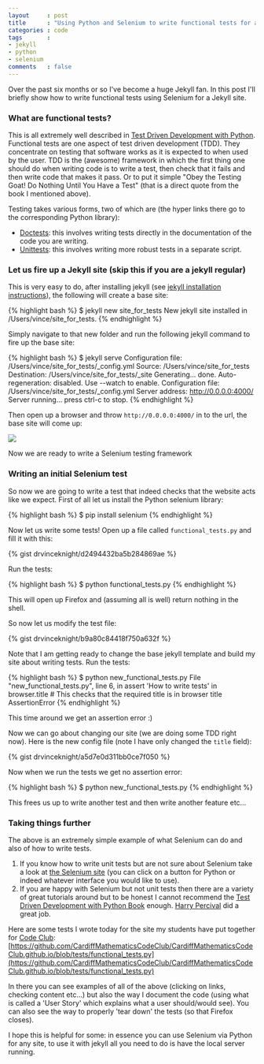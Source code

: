 ```yaml
---
layout     : post
title      : "Using Python and Selenium to write functional tests for a Jekyll site"
categories : code
tags       :
- jekyll
- python
- selenium
comments   : false
---
```


Over the past six months or so I've become a huge Jekyll fan.
In this post I'll briefly show how to write functional tests using Selenium for a Jekyll site.

### What are functional tests?

This is all extremely well described in [Test Driven Development with Python](http://chimera.labs.oreilly.com/books/1234000000754/ch01.html).
Functional tests are one aspect of test driven development (TDD).
They concentrate on testing that software works as it is expected to when used by the user.
TDD is the (awesome) framework in which the first thing one should do when writing code is to write a test, then check that it fails and then write code that makes it pass.
Or to put it simple "Obey the Testing Goat! Do Nothing Until You Have a Test" (that is a direct quote from the book I mentioned above).

Testing takes various forms, two of which are (the hyper links there go to the corresponding Python library):

- [Doctests](https://docs.python.org/2/library/doctest.html): this involves writing tests directly in the documentation of the code you are writing.
- [Unittests](https://docs.python.org/2/library/unittest.html): this involves writing more robust tests in a separate script.

### Let us fire up a Jekyll site (skip this if you are a jekyll regular)

This is very easy to do, after installing jekyll (see [jekyll installation instructions](http://jekyllrb.com/docs/installation/)), the following will create a base site:

{% highlight bash %}
$ jekyll new site_for_tests
New jekyll site installed in /Users/vince/site_for_tests.
{% endhighlight %}

Simply navigate to that new folder and run the following jekyll command to fire up the base site:

{% highlight bash %}
$ jekyll serve
Configuration file: /Users/vince/site_for_tests/_config.yml
            Source: /Users/vince/site_for_tests
       Destination: /Users/vince/site_for_tests/_site
      Generating...
                    done.
 Auto-regeneration: disabled. Use --watch to enable.
Configuration file: /Users/vince/site_for_tests/_config.yml
    Server address: http://0.0.0.0:4000/
  Server running... press ctrl-c to stop.
{% endhighlight %}

Then open up a browser and throw `http://0.0.0.0:4000/` in to the url, the base site will come up:

![]({{site.baseurl}}/assets/images/base_jekyll.png)

Now we are ready to write a Selenium testing framework

### Writing an initial Selenium test

So now we are going to write a test that indeed checks that the website acts like we expect.
First of all let us install the Python selenium library:

{% highlight bash %}
$ pip install selenium
{% endhighlight %}

Now let us write some tests!
Open up a file called `functional_tests.py` and fill it with this:

{% gist drvinceknight/d2494432ba5b284869ae %}

Run the tests:

{% highlight bash %}
$ python functional_tests.py
{% endhighlight %}

This will open up Firefox and (assuming all is well) return nothing in the shell.

So now let us modify the test file:

{% gist drvinceknight/b9a80c84418f750a632f %}

Note that I am getting ready to change the base jekyll template and build my site about writing tests.
Run the tests:

{% highlight bash %}
$ python new_functional_tests.py
File "new_functional_tests.py", line 6, in <module>
    assert 'How to write tests' in browser.title  # This checks that the required title is in browser title
AssertionError
{% endhighlight %}

This time around we get an assertion error :)

Now we can go about changing our site (we are doing some TDD right now).
Here is the new config file (note I have only changed the `title` field):

{% gist drvinceknight/a5d7e0d311bb0ce7f050 %}

Now when we run the tests we get no assertion error:

{% highlight bash %}
$ python new_functional_tests.py
{% endhighlight %}

This frees us up to write another test and then write another feature etc...

### Taking things further

The above is an extremely simple example of what Selenium can do and also of how to write tests.

1. If you know how to write unit tests but are not sure about Selenium take a look at [the Selenium site](http://docs.seleniumhq.org/docs/03_webdriver.jsp) (you can click on a button for Python or indeed whatever interface you would like to use).
2. If you are happy with Selenium but not unit tests then there are a variety of great tutorials around but to be honest I cannot recommend the [Test Driven Development with Python Book](http://chimera.labs.oreilly.com/books/1234000000754/ch01.html) enough. [Harry Percival](https://twitter.com/hjwp) did a great job.

Here are some tests I wrote today for the site my students have put together for [Code Club](http://cardiffmathematicscodeclub.github.io/): [https://github.com/CardiffMathematicsCodeClub/CardiffMathematicsCodeClub.github.io/blob/tests/functional_tests.py](https://github.com/CardiffMathematicsCodeClub/CardiffMathematicsCodeClub.github.io/blob/tests/functional_tests.py)

In there you can see examples of all of the above (clicking on links, checking content etc...) but also the way I document the code (using what is called a 'User Story' which explains what a user should/would see).
You can also see the way to properly 'tear down' the tests (so that Firefox closes).

I hope this is helpful for some: in essence you can use Selenium via Python for any site, to use it with jekyll all you need to do is have the local server running.
